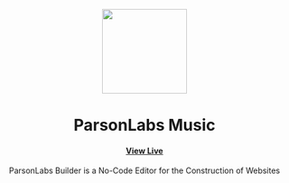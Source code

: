 <p align="center">
  <img src="https://avatars.githubusercontent.com/u/138057124?s=200&v=4" width="150" />
</p>
<h1 align="center">ParsonLabs Music</h1>

<p align="center">
  
</p>

<h4 align="center">
  <a href="https://builder.parson.dev">View Live</a>
</h4>

<p align="center">ParsonLabs Builder is a No-Code Editor for the Construction of Websites</p>



